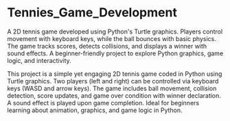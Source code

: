 # Tennies_Game_Development
A 2D tennis game developed using Python's Turtle graphics. Players control movement with keyboard keys, while the ball bounces with basic physics. The game tracks scores, detects collisions, and displays a winner with sound effects. A beginner-friendly project to explore Python graphics, game logic, and interactivity.

This project is a simple yet engaging 2D tennis game coded in Python using Turtle graphics. Two players (left and right) can be controlled via keyboard keys (WASD and arrow keys). The game includes ball movement, collision detection, score updates, and game over condition with winner declaration. A sound effect is played upon game completion. Ideal for beginners learning about animation, graphics, and game logic in Python.
